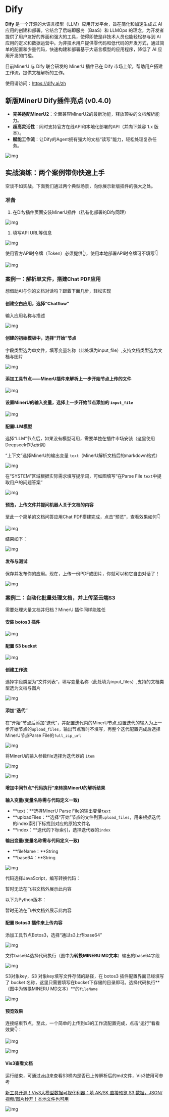 # Dify
**Dify** 是一个开源的大语言模型（LLM）应用开发平台，旨在简化和加速生成式 AI 应用的创建和部署。它结合了后端即服务（BaaS）和 LLMOps 的理念，为开发者提供了用户友好的界面和强大的工具，使得即使是非技术人员也能轻松参与到 AI 应用的定义和数据运营中。为非技术用户提供零代码和低代码的开发方式，通过简单的配置和少量代码，快速构建和部署基于大语言模型的应用程序，降低了 AI 应用开发的门槛。

目前MinerU 与 Dify 联合研发的 MinerU 插件已在 Dify 市场上架，帮助用户搭建工作流，提供文档解析的工作。

使用请访问：https://dify.ai/zh

## **新版MinerU Dify插件亮点 (v0.4.0)**

- **完美适配MinerU2**：全面兼容MinerU2的最新功能，释放顶尖的文档解析能力。
- **超高灵活性**：同时支持官方在线API和本地化部署的API（并向下兼容 1.x 版本）。
- **赋能工作流**：让Dify的Agent拥有强大的文档“读写”能力，轻松处理复杂任务。

![img](../../assets/images/Dify_1.png)

## **实战演练：两个案例带你快速上手**

空谈不如实战。下面我们通过两个典型场景，向你展示新版插件的强大之处。

### 准备

1. 在Dify插件页面安装MinerU插件（私有化部署的Dify同理）

![img](../../assets/images/Dify_2.png)

1. 填写API URL等信息

![img](../../assets/images/Dify_3.png)

使用官方API时令牌（Token）必须提供👆，使用本地部署API时令牌可不填写👇

![img](../../assets/images/Dify_4.png)

### **案例一：解析单文件，搭建Chat PDF应用**

想借助AI与你的文档对话吗？跟着下面几步，轻松实现

#### 创建空白应用，选择“Chatflow”

输入应用名称与描述

![img](../../assets/images/Dify_5.png)

#### 创建的初始模板中，选择“开始”节点

字段类型选为单文件，填写变量名称（此处填为input_file）,支持文档类型选为文档与图片

![img](../../assets/images/Dify_6.png)

#### 添加工具节点——MinerU插件来解析上一步开始节点上传的文件

![img](../../assets/images/Dify_7.png)

#### 设置MinerU的输入变量，选择上一步开始节点添加的 `input_file`

![img](../../assets/images/Dify_8.png)

#### 配置LLM模型

选择“LLM”节点后，如果没有模型可用，需要单独在插件市场安装（这里使用 Deepseek作为示例）

“上下文”选择MinerU的输出变量 `text`（MinerU解析文档后的markdown格式）

![img](../../assets/images/Dify_9.png)

在“SYSTEM”区域根据实际需求填写提示词，可如图填写“在Parse File `text`中提取用户的问题答案”

![img](../../assets/images/Dify_10.png)

#### 预览，上传文件并提问机器人关于文档的内容

至此一个简单的文档问答应用Chat PDF搭建完成，点击“预览”，查看效果如何👇

![img](../../assets/images/Dify_11.png)

结果如下：

![img](../../assets/images/Dify_12.png)

#### **发布与测试**

保存并发布你的应用。现在，上传一份PDF或图片，你就可以和它自由对话了！

![img](../../assets/images/Dify_13.png)

### **案例二：自动化批量处理文档，并上传至云端S3**

需要处理大量文档并归档？MinerU 插件同样能胜任

#### 安装 botos3 插件

![img](../../assets/images/Dify_14.png)

#### 配置 S3 bucket

![img](../../assets/images/Dify_15.png)

#### 创建工作流

选择字段类型为“文件列表”，填写变量名称（此处填为input_files）,支持的文档类型选为文档与图片

![img](../../assets/images/Dify_16.png)

#### 添加“迭代”

在“开始”节点后添加“迭代”，并配置迭代内的MinerU节点,设置迭代的输入为上一步开始节点的`upload_files`，输出节点暂时不填写，再整个迭代配置完成后选择MinerU节点Parse File的`full_zip_url`

![img](../../assets/images/Dify_17.png)

将MinerU的输入参数file选择为迭代器的 `item`

![img](../../assets/images/Dify_18.png)

![img](../../assets/images/Dify_19.png)

#### 增加中间节点“代码执行”来转换MinerU的解析结果

**输入变量(变量名称需与代码定义一致)**

- **text：**选择MinerU Parse File的输出变量`text`
- **uploadFiles：**选择“开始”节点的文件列表`upload_files`，用来根据迭代的index索引下标找到对应的原始文件名
- **index：**迭代的下标索引，选择迭代器的`index`

**输出变量(变量名称需与代码定义一致)**

- **fileName：**String
- **base64：**String

![img](../../assets/images/Dify_20.png)

代码选择JavaScript，编写转换代码：

暂时无法在飞书文档外展示此内容

以下为Python版本：

暂时无法在飞书文档外展示此内容

#### 配置 Botos3 插件来上传内容

添加工具节点Botos3，选择“通过s3上传base64”

![img](../../assets/images/Dify_21.png)

文件base64选择代码执行（图中为**转换MINERU MD文本**）输出的base64字段

![img](../../assets/images/Dify_22.png)

S3对象key，S3 对象key填写文件存储的路径，在 botos3 插件配置界面已经填写了 bucket 名称，这里只需要填写在bucket下存储的目录即可。选择代码执行**（图中为转换MINERU MD文本）**的`fileName`

![img](../../assets/images/Dify_23.png)

#### 预览效果

连接结束节点，至此，一个简单的上传到s3的工作流配置完成，点击“运行”看看效果👇：

![img](../../assets/images/Dify_24.png)

![img](../../assets/images/Dify_25.png)

#### Vis3查看文档

运行结束，可通过[vis3](https://github.com/opendatalab/Vis3?tab=readme-ov-file#features)来查看S3桶内是否已上传解析后的md文件，Vis3使用可参考

[新工具开源！Vis3大模型数据可视化利器：填 AK/SK 直接预览 S3 数据，JSON/视频/图片秒开！本地文件也可用](https://mp.weixin.qq.com/s/p3rH4EaoJB-AK7RWeDvOhg)

![img](../../assets/images/Dify_26.png)